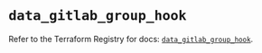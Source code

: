 # `data_gitlab_group_hook`

Refer to the Terraform Registry for docs: [`data_gitlab_group_hook`](https://registry.terraform.io/providers/gitlabhq/gitlab/17.8.0/docs/data-sources/group_hook).
